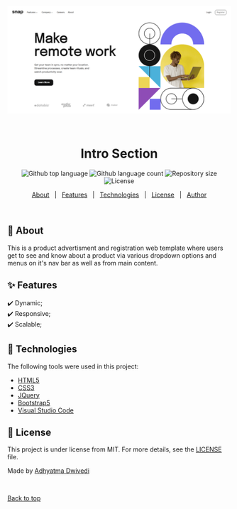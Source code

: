 <div align="center" id="top"> 
  <img src="images/preview.png" alt="Intro Section" />

  &#xa0;
</div>

<h1 align="center">Intro Section</h1>

<p align="center">
  <img alt="Github top language" src="https://img.shields.io/github/languages/top/r00kieAd/intro-section?color=56BEB8">

  <img alt="Github language count" src="https://img.shields.io/github/languages/count/r00kieAd/intro-section?color=56BEB8">

  <img alt="Repository size" src="https://img.shields.io/github/repo-size/r00kieAd/intro-section?color=56BEB8">

  <img alt="License" src="https://img.shields.io/github/license/r00kieAd/intro-section?color=56BEB8">
</p>

<p align="center">
  <a href="#dart-about">About</a> &#xa0; | &#xa0; 
  <a href="#sparkles-features">Features</a> &#xa0; | &#xa0;
  <a href="#rocket-technologies">Technologies</a> &#xa0; | &#xa0;
  <a href="#memo-license">License</a> &#xa0; | &#xa0;
  <a href="https://github.com/{{YOUR_GITHUB_USERNAME}}" target="_blank">Author</a>
</p>

<br>

## :dart: About ##

This is a product advertisment and registration web template where users get to see and know about a product via various dropdown options and menus on it's nav bar as well as from main content.

## :sparkles: Features ##

:heavy_check_mark: Dynamic;\
:heavy_check_mark: Responsive;\
:heavy_check_mark: Scalable;

## :rocket: Technologies ##

The following tools were used in this project:

- [HTML5](https://www.w3schools.com/html/default.asp)
- [CSS3](https://www.w3schools.com/css/default.asp)
- [JQuery](https://www.w3schools.com/jquery/default.asp)
- [Bootstrap5](https://www.w3schools.com/bootsrap/bootstrap_ver.asp)
- [Visual Studio Code](https://code.visualstudio.com/)

## :memo: License ##

This project is under license from MIT. For more details, see the [LICENSE](LICENSE) file.


Made by <a href="https://github.com/r00kieAd" target="_blank">Adhyatma Dwivedi</a>

&#xa0;

<a href="#top">Back to top</a>
